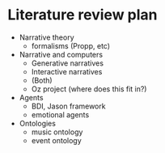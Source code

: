 # Literature review plan

- Narrative theory
	- formalisms (Propp, etc)
- Narrative and computers
	- Generative narratives
	- Interactive narratives
	- (Both)
	- Oz project (where does this fit in?)
- Agents
	- BDI, Jason framework
	- emotional agents
- Ontologies
	- music ontology
	- event ontology
